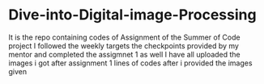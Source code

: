 # Dive-into-Digital-image-Processing
It is the repo containing codes of Assignment of the Summer of Code project 
I followed the weekly targets the checkpoints provided by my mentor and completed the assigmnet 1 as well 
I have all uploaded the images i got after assignment 1 lines of codes after i provided the images  given

